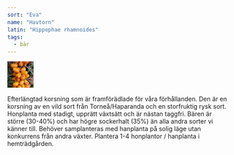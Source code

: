 ```yaml
---
sort: "Eva"
name: "Havtorn"
latin: "Hippophae rhamnoides"
tags:
  - bär
---
```


<img src="/img/hippophae-rhamnoides-eva.jpg" width="60" data-srcset="1x, 1.5x, 2x" alt="Hippophae rhamnoides" data-attribution="https://www.blomqvistplantskola.com/index.php?route=product/product&product_id=1039">

Efterlängtad korsning som är framförädlade för våra förhållanden. Den är en korsning av en vild sort från Torneå/Haparanda och en storfruktig rysk sort. Honplanta med stadigt, upprätt växtsätt och är nästan taggfri. Bären är större (30-40%) och har högre sockerhalt (35%) än alla andra sorter vi känner till. Behöver samplanteras med hanplanta på solig läge utan konkurrens från andra växter. Plantera 1-4 honplantor / hanplanta i hemträdgården.
